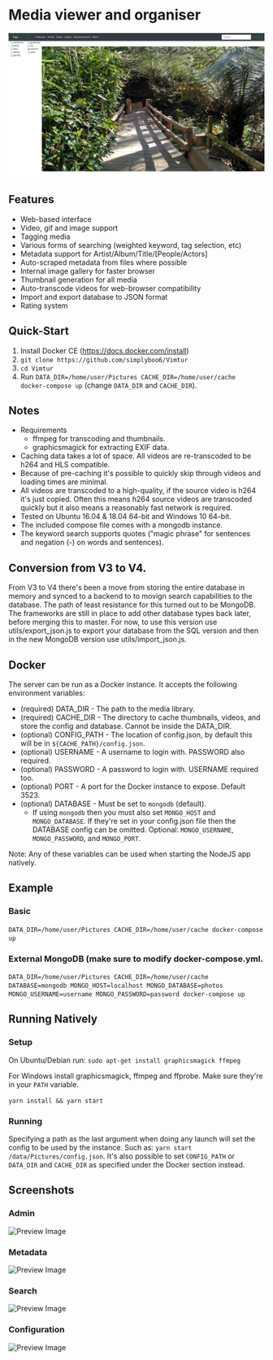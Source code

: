 
# Media viewer and organiser

![Preview Image](screenshots/view.png)

## Features
* Web-based interface
* Video, gif and image support
* Tagging media
* Various forms of searching (weighted keyword, tag selection, etc)
* Metadata support for Artist/Album/Title/[People/Actors]
* Auto-scraped metadata from files where possible
* Internal image gallery for faster browser
* Thumbnail generation for all media
* Auto-transcode videos for web-browser compatibility
* Import and export database to JSON format
* Rating system

## Quick-Start
1) Install Docker CE (https://docs.docker.com/install)
2) ```git clone https://github.com/simplyboo6/Vimtur```
3) ```cd Vimtur```
2) Run ```DATA_DIR=/home/user/Pictures CACHE_DIR=/home/user/cache docker-compose up``` (change `DATA_DIR` and `CACHE_DIR`).

## Notes
* Requirements
  * ffmpeg for transcoding and thumbnails.
  * graphicsmagick for extracting EXIF data.
* Caching data takes a lot of space. All videos are re-transcoded to be h264 and HLS compatible.
* Because of pre-caching it's possible to quickly skip through videos and loading times are minimal.
* All videos are transcoded to a high-quality, if the source video is h264 it's just copied. Often this means h264 source videos are transcoded quickly but it also means a reasonably fast network is required.
* Tested on Ubuntu 16.04 & 18.04 64-bit and Windows 10 64-bit.
* The included compose file comes with a mongodb instance.
* The keyword search supports quotes ("magic phrase" for sentences and negation (-) on words and sentences).

## Conversion from V3 to V4.
From V3 to V4 there's been a move from storing the entire database in memory and synced to a backend to to movign search capabilities to the database.
The path of least resistance for this turned out to be MongoDB. The frameworks are still in place to add other database types back later, before merging this to master.
For now, to use this version use utils/export_json.js to export your database from the SQL version and then in the new MongoDB version use utils/import_json.js.

## Docker
The server can be run as a Docker instance. It accepts the following environment variables:
* (required) DATA_DIR - The path to the media library.
* (required) CACHE_DIR - The directory to cache thumbnails, videos, and store the config and database. Cannot be inside the DATA_DIR.
* (optional) CONFIG_PATH - The location of config.json, by default this will be in `${CACHE_PATH}/config.json`.
* (optional) USERNAME - A username to login with. PASSWORD also required.
* (optional) PASSWORD - A password to login with. USERNAME required too.
* (optional) PORT - A port for the Docker instance to expose. Default 3523.
* (optional) DATABASE - Must be set to `mongodb` (default).
  * If using `mongodb` then you must also set `MONGO_HOST` and `MONGO_DATABASE`. If they're set in your config.json file then the DATABASE config can be omitted. Optional: `MONGO_USERNAME`, `MONGO_PASSWORD`, and `MONGO_PORT`.

Note: Any of these variables can be used when starting the NodeJS app natively.


## Example
### Basic
```DATA_DIR=/home/user/Pictures CACHE_DIR=/home/user/cache docker-compose up```
### External MongoDB (make sure to modify docker-compose.yml.
```DATA_DIR=/home/user/Pictures CACHE_DIR=/home/user/cache DATABASE=mongodb MONGO_HOST=localhost MONGO_DATABASE=photos MONGO_USERNAME=username MONGO_PASSWORD=password docker-compose up```

## Running Natively
### Setup
On Ubuntu/Debian run:
`sudo apt-get install graphicsmagick ffmpeg`

For Windows install graphicsmagick, ffmpeg and ffprobe. Make sure they're in your `PATH` variable.

`yarn install && yarn start`

### Running
Specifying a path as the last argument when doing any launch will set the config to be used by the instance.
Such as: `yarn start /data/Pictures/config.json`. It's also possible to set `CONFIG_PATH` or `DATA_DIR` and `CACHE_DIR` as specified under the Docker section instead.

## Screenshots
### Admin
![Preview Image](screenshots/admin.png)
### Metadata
![Preview Image](screenshots/metadata.png)
### Search
![Preview Image](screenshots/search.png)
### Configuration
![Preview Image](screenshots/configuration_video.png)
